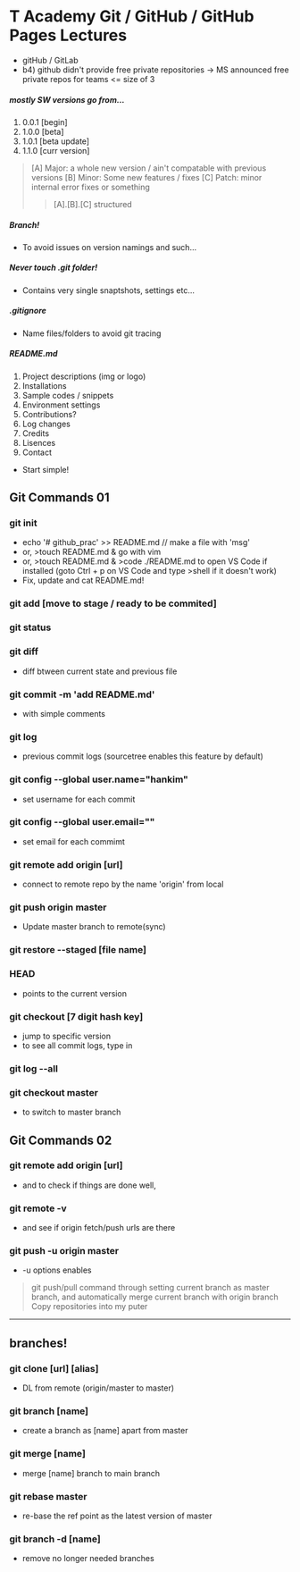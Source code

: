 T Academy Git / GitHub / GitHub Pages Lectures
====================================================
- gitHub / GitLab
- b4) github didn't provide free private repositories -> MS announced free private repos for teams <= size of 3
##### mostly SW versions go from...
1. 0.0.1 [begin]
2. 1.0.0 [beta]
3. 1.0.1 [beta update]
4. 1.1.0 [curr version]
> [A] Major: a whole new version / ain't compatable with previous versions
> [B] Minor: Some new features / fixes
> [C] Patch: minor internal error fixes or something
>> [A].[B].[C] structured

##### Branch!
- To avoid issues on version namings and such...

##### Never touch .git folder!
- Contains very single snaptshots, settings etc...
##### .gitignore
- Name files/folders to avoid git tracing
##### README.md
1. Project descriptions (img or logo)
2. Installations
3. Sample codes / snippets
4. Environment settings
5. Contributions?
6. Log changes
7. Credits
8. Lisences
9. Contact
* Start simple!

## Git Commands 01
### git init
- echo '# github_prac' >> README.md   // make a file with 'msg'
- or, >touch README.md & go with vim
- or, >touch README.md & >code ./README.md to open VS Code if installed (goto Ctrl + p on VS Code and type >shell if it doesn't work)
- Fix, update and cat README.md!
### git add   [move to stage / ready to be commited]
### git status
### git diff
- diff btween current state and previous file
### git commit -m 'add README.md'
- with simple comments
### git log
- previous commit logs (sourcetree enables this feature by default)
### git config --global user.name="hankim"
- set username for each commit
### git config --global user.email=""
- set email for each commimt
### git remote add origin [url]
- connect to remote repo by the name 'origin' from local
### git push origin master
- Update master branch to remote(sync)
### git restore --staged [file name]
### HEAD
- points to the current version
### git checkout [7 digit hash key]
- jump to specific version
- to see all commit logs, type in
### git log --all
### git checkout master
- to switch to master branch
## Git Commands 02
### git remote add origin [url]
- and to check if things are done well,
### git remote -v
- and see if origin fetch/push urls are there
### git push -u origin master
- -u options enables
> git push/pull command through setting current branch as master branch, and automatically merge current branch with origin branch
Copy repositories into my puter
----------------------------------
## branches!
### git clone [url] [alias]
- DL from remote (origin/master to master)
### git branch [name]
- create a branch as [name] apart from master
### git merge [name]
- merge [name] branch to main branch
### git rebase master
- re-base the ref point as the latest version of master
### git branch -d [name]
- remove no longer needed branches
